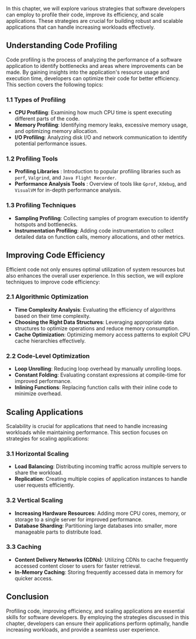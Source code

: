
In this chapter, we will explore various strategies that software developers can employ to profile their code, improve its efficiency, and scale applications. These strategies are crucial for building robust and scalable applications that can handle increasing workloads effectively.

Understanding Code Profiling
---------------------------------------

Code profiling is the process of analyzing the performance of a software application to identify bottlenecks and areas where improvements can be made. By gaining insights into the application's resource usage and execution time, developers can optimize their code for better efficiency. This section covers the following topics:

### 1.1 Types of Profiling

* **CPU Profiling**: Examining how much CPU time is spent executing different parts of the code.
* **Memory Profiling**: Identifying memory leaks, excessive memory usage, and optimizing memory allocation.
* **I/O Profiling**: Analyzing disk I/O and network communication to identify potential performance issues.

### 1.2 Profiling Tools

* **Profiling Libraries** : Introduction to popular profiling libraries such as `perf`, `Valgrind`, and `Java Flight Recorder`.
* **Performance Analysis Tools** : Overview of tools like `Gprof`, `Xdebug`, and `VisualVM` for in-depth performance analysis.

### 1.3 Profiling Techniques

* **Sampling Profiling**: Collecting samples of program execution to identify hotspots and bottlenecks.
* **Instrumentation Profiling**: Adding code instrumentation to collect detailed data on function calls, memory allocations, and other metrics.

Improving Code Efficiency
------------------------------------

Efficient code not only ensures optimal utilization of system resources but also enhances the overall user experience. In this section, we will explore techniques to improve code efficiency:

### 2.1 Algorithmic Optimization

* **Time Complexity Analysis**: Evaluating the efficiency of algorithms based on their time complexity.
* **Choosing the Right Data Structures**: Leveraging appropriate data structures to optimize operations and reduce memory consumption.
* **Cache Optimization**: Optimizing memory access patterns to exploit CPU cache hierarchies effectively.

### 2.2 Code-Level Optimization

* **Loop Unrolling**: Reducing loop overhead by manually unrolling loops.
* **Constant Folding**: Evaluating constant expressions at compile-time for improved performance.
* **Inlining Functions**: Replacing function calls with their inline code to minimize overhead.

Scaling Applications
-------------------------------

Scalability is crucial for applications that need to handle increasing workloads while maintaining performance. This section focuses on strategies for scaling applications:

### 3.1 Horizontal Scaling

* **Load Balancing**: Distributing incoming traffic across multiple servers to share the workload.
* **Replication**: Creating multiple copies of application instances to handle user requests efficiently.

### 3.2 Vertical Scaling

* **Increasing Hardware Resources**: Adding more CPU cores, memory, or storage to a single server for improved performance.
* **Database Sharding**: Partitioning large databases into smaller, more manageable parts to distribute load.

### 3.3 Caching

* **Content Delivery Networks (CDNs)**: Utilizing CDNs to cache frequently accessed content closer to users for faster retrieval.
* **In-Memory Caching**: Storing frequently accessed data in memory for quicker access.

Conclusion
----------

Profiling code, improving efficiency, and scaling applications are essential skills for software developers. By employing the strategies discussed in this chapter, developers can ensure their applications perform optimally, handle increasing workloads, and provide a seamless user experience.
